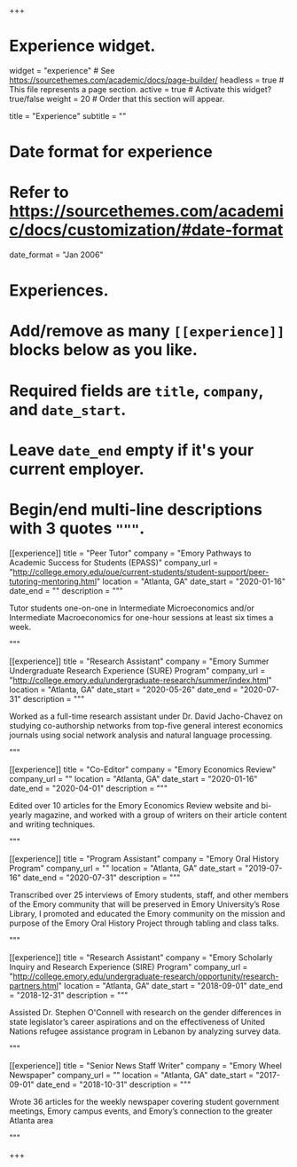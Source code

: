 +++
# Experience widget.
widget = "experience"  # See https://sourcethemes.com/academic/docs/page-builder/
headless = true  # This file represents a page section.
active = true  # Activate this widget? true/false
weight = 20  # Order that this section will appear.

title = "Experience"
subtitle = ""

# Date format for experience
#   Refer to https://sourcethemes.com/academic/docs/customization/#date-format
date_format = "Jan 2006"

# Experiences.
#   Add/remove as many `[[experience]]` blocks below as you like.
#   Required fields are `title`, `company`, and `date_start`.
#   Leave `date_end` empty if it's your current employer.
#   Begin/end multi-line descriptions with 3 quotes `"""`.

[[experience]]
  title = "Peer Tutor"
  company = "Emory Pathways to Academic Success for Students (EPASS)"
  company_url = "http://college.emory.edu/oue/current-students/student-support/peer-tutoring-mentoring.html"
  location = "Atlanta, GA"
  date_start = "2020-01-16"
  date_end = ""
  description = """

  Tutor students one-on-one in Intermediate Microeconomics and/or Intermediate Macroeconomics for one-hour sessions at least six times a week.

  """

[[experience]]
  title = "Research Assistant"
  company = "Emory Summer Undergraduate Research Experience (SURE) Program"
  company_url = "http://college.emory.edu/undergraduate-research/summer/index.html"
  location = "Atlanta, GA"
  date_start = "2020-05-26"
  date_end = "2020-07-31"
  description = """

  Worked as a full-time research assistant under Dr. David Jacho-Chavez on studying co-authorship networks from top-five general interest economics journals using social network analysis and natural language processing.

  """

[[experience]]
  title = "Co-Editor"
  company = "Emory Economics Review"
  company_url = ""
  location = "Atlanta, GA"
  date_start = "2020-01-16"
  date_end = "2020-04-01"
  description = """

  Edited over 10 articles for the Emory Economics Review website and bi-yearly magazine, and worked with a group of writers on their article content and writing techniques.

  """  


[[experience]]
  title = "Program Assistant"
  company = "Emory Oral History Program"
  company_url = ""
  location = "Atlanta, GA"
  date_start = "2019-07-16"
  date_end = "2020-07-31"
  description = """

  Transcribed over 25 interviews of Emory students, staff, and other members of the Emory community that will be preserved in Emory University’s Rose Library, I promoted and educated the Emory community on the mission and purpose of the Emory Oral History Project through tabling and class talks.

  """

[[experience]]
  title = "Research Assistant"
  company = "Emory Scholarly Inquiry and Research Experience (SIRE) Program"
  company_url = "http://college.emory.edu/undergraduate-research/opportunity/research-partners.html"
  location = "Atlanta, GA"
  date_start = "2018-09-01"
  date_end = "2018-12-31"
  description = """

  Assisted Dr. Stephen O'Connell with research on the gender differences in state legislator’s career aspirations and on the effectiveness of United Nations refugee assistance program in Lebanon by analyzing survey data.

  """

[[experience]]
  title = "Senior News Staff Writer"
  company = "Emory Wheel Newspaper"
  company_url = ""
  location = "Atlanta, GA"
  date_start = "2017-09-01"
  date_end = "2018-10-31"
  description = """

  Wrote 36 articles for the weekly newspaper covering student government meetings, Emory campus events, and Emory’s connection to the greater Atlanta area

  """


+++

